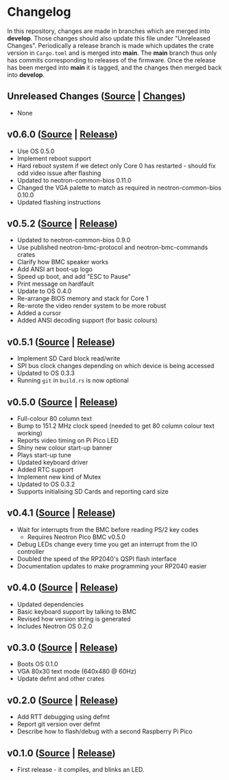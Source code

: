 # Changelog

In this repository, changes are made in branches which are merged into **develop**. Those changes should also update this file under "Unreleased Changes". Periodically a release branch is made which updates the crate version in `Cargo.toml` and is merged into **main**. The **main** branch thus only has commits corresponding to releases of the firmware. Once the release has been merged into **main** it is tagged, and the changes then merged back into **develop**.

## Unreleased Changes ([Source](https://github.com/neotron-compute/neotron-pico-bios/tree/develop) | [Changes](https://github.com/neotron-compute/neotron-pico-bios/compare/v0.5.2...develop))

* None

## v0.6.0 ([Source](https://github.com/neotron-compute/neotron-pico-bios/tree/v0.6.0) | [Release](https://github.com/neotron-compute/neotron-pico-bios/release/tag/v0.6.0))

* Use OS 0.5.0
* Implement reboot support
* Hard reboot system if we detect only Core 0 has restarted - should fix odd
  video issue after flashing
* Updated to neotron-common-bios 0.11.0
* Changed the VGA palette to match as required in neotron-common-bios 0.10.0
* Updated flashing instructions

## v0.5.2 ([Source](https://github.com/neotron-compute/neotron-pico-bios/tree/v0.5.2) | [Release](https://github.com/neotron-compute/neotron-pico-bios/release/tag/v0.5.2))

* Updated to neotron-common-bios 0.9.0
* Use published neotron-bmc-protocol and neotron-bmc-commands crates
* Clarify how BMC speaker works
* Add ANSI art boot-up logo
* Speed up boot, and add "ESC to Pause"
* Print message on hardfault
* Update to OS 0.4.0
* Re-arrange BIOS memory and stack for Core 1
* Re-wrote the video render system to be more robust
* Added a cursor
* Added ANSI decoding support (for basic colours)

## v0.5.1 ([Source](https://github.com/neotron-compute/neotron-pico-bios/tree/v0.5.1) | [Release](https://github.com/neotron-compute/neotron-pico-bios/release/tag/v0.5.1))

* Implement SD Card block read/write
* SPI bus clock changes depending on which device is being accessed
* Updated to OS 0.3.3
* Running `git` in `build.rs` is now optional

## v0.5.0 ([Source](https://github.com/neotron-compute/neotron-pico-bios/tree/v0.5.0) | [Release](https://github.com/neotron-compute/neotron-pico-bios/release/tag/v0.5.0))

* Full-colour 80 column text
* Bump to 151.2 MHz clock speed (needed to get 80 column colour text working)
* Reports video timing on Pi Pico LED
* Shiny new colour start-up banner
* Plays start-up tune
* Updated keyboard driver
* Added RTC support
* Implement new kind of Mutex
* Updated to OS 0.3.2
* Supports initialising SD Cards and reporting card size

## v0.4.1 ([Source](https://github.com/neotron-compute/neotron-pico-bios/tree/v0.4.1) | [Release](https://github.com/neotron-compute/neotron-pico-bios/release/tag/v0.4.1))

* Wait for interrupts from the BMC before reading PS/2 key codes
  * Requires Neotron Pico BMC v0.5.0
* Debug LEDs change every time you get an interrupt from the IO controller
* Doubled the speed of the RP2040's QSPI flash interface
* Documentation updates to make programming your RP2040 easier

## v0.4.0 ([Source](https://github.com/neotron-compute/neotron-pico-bios/tree/v0.4.0) | [Release](https://github.com/neotron-compute/neotron-pico-bios/release/tag/v0.4.0))

* Updated dependencies
* Basic keyboard support by talking to BMC
* Revised how version string is generated
* Includes Neotron OS 0.2.0

## v0.3.0 ([Source](https://github.com/neotron-compute/neotron-pico-bios/tree/v0.3.0) | [Release](https://github.com/neotron-compute/neotron-pico-bios/release/tag/v0.3.0))

* Boots OS 0.1.0
* VGA 80x30 text mode (640x480 @ 60Hz)
* Update defmt and other crates

## v0.2.0 ([Source](https://github.com/neotron-compute/neotron-pico-bios/tree/v0.2.0) | [Release](https://github.com/neotron-compute/neotron-pico-bios/release/tag/v0.2.0))

* Add RTT debugging using defmt
* Report git version over defmt
* Describe how to flash/debug with a second Raspberry Pi Pico

## v0.1.0 ([Source](https://github.com/neotron-compute/neotron-pico-bios/tree/v0.1.0) | [Release](https://github.com/neotron-compute/neotron-pico-bios/release/tag/v0.1.0))

* First release - it compiles, and blinks an LED.
